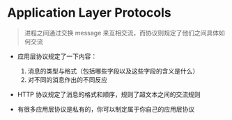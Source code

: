 # Application Layer Protocols

> 进程之间通过交换 message 来互相交流，而协议则规定了他们之间具体如何交流

- 应用层协议规定了一下内容：
  1. 消息的类型与格式（包括哪些字段以及这些字段的含义是什么）
  2. 对不同的消息作出的不同反应

- HTTP 协议规定了消息的格式和顺序，规则了超文本之间的交流规则
- 有很多应用层协议是私有的，你可以制定属于你自己的应用层协议